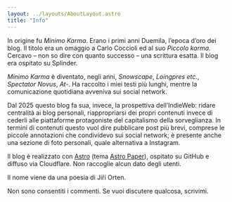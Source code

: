 ```yaml
---
layout: ../layouts/AboutLayout.astro
title: "Info"
---
```


In origine fu *Minimo Karma*. Erano i primi anni Duemila, l’epoca d’oro dei blog. Il titolo era un omaggio a Carlo Coccioli ed al suo *Piccolo karma*. Cercavo – non so dire con quanto successo – una scrittura esatta. Il blog era ospitato su Splinder.

*Minimo Karma* è diventato, negli anni, *Snowscape*, *Loingpres etc.*, *Spectator Novus*, *At-*. Ha raccolto i miei testi più lunghi, mentre la comunicazione quotidiana avveniva sui social network.

Dal 2025 questo blog fa sua, invece, la prospettiva dell’IndieWeb: ridare centralità ai blog personali, riappropriarsi dei propri contenuti invece di cederli alle piattaforme protagoniste del capitalismo della sorveglianza. In termini di contenuti questo vuol dire pubblicare post più brevi, comprese le piccole annotazioni che condividevo sui social network; è presente anche una sezione di foto personali, quale alternativa a Instagram.

Il blog è realizzato con [Astro](https://astro.build/) (tema [Astro Paper](https://astro.build/themes/details/astropaper/)), ospitato su GitHub e diffuso via Cloudflare. Non raccoglie alcun dato degli utenti.

Il nome viene da una poesia di Jiří Orten.

Non sono consentiti i commenti. Se vuoi discutere qualcosa, scrivimi.

